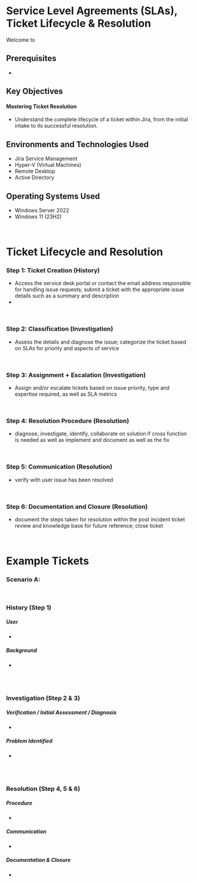 <h1> Service Level Agreements (SLAs), Ticket Lifecycle & Resolution </h1>


<p>Welcome to </p>

<h2>Prerequisites</h2>

- 

<h2>Key Objectives</h2>

<h4>Mastering Ticket Resolution</h4>

- Understand the complete lifecycle of a ticket within Jira, from the initial intake to its successful resolution.



<h2>Environments and Technologies Used</h2>

- Jira Service Management
- Hyper-V (Virtual Machines)
- Remote Desktop
- Active Directory

<h2>Operating Systems Used </h2>

- Windows Server 2022
- Windows 11 (23H2)


<br>



<h1>Ticket Lifecycle and Resolution</h1>

<h3>Step 1: Ticket Creation (History)</h3>
<p> </p>

- Access the service desk portal or contact the email address responsible for handling issue requests; submit a ticket with the appropriate issue details such as a summary and description
- 

<br>


<h3>Step 2: Classification (Investigation)</h3>
<p></p>

- Assess the details and diagnose the issue; categorize the ticket based on SLAs for priority and aspects of service

<br>


<h3>Step 3: Assignment + Escalation (Investigation)</h3>
<p></p>

- Assign and/or escalate tickets based on issue priority, type and expertise required, as well as SLA metrics

<br>



<h3>Step 4: Resolution Procedure (Resolution)</h3>
<p></p>

- diagnose, investigate, identify, collaborate on solution if cross function is needed as well as implement and document as well as the fix

<br>


<h3>Step 5: Communication (Resolution)</h3>
<p></p>

- verify with user issue has been resolved

<br>


<h3>Step 6: Documentation and Closure (Resolution)</h3>
<p></p>

- document the steps taken for resolution within the post incident ticket review and knowledge base for future reference; close ticket

<br>



<h1>Example Tickets</h1>

<h3>Scenario A: </h3>

<br>

<h3>History (Step 1)</h3>

<h5><strong>User</strong> </h5>

- 

<h5>Background</h5>

- 



<br>
<br>

<h3>Investigation (Step 2 & 3)</h3>

<h5> Verification / Initial Assessment / Diagnosis</h5>

- 

<h5>Problem Identified</h5>

- 

<br>
<br>

<h3>Resolution (Step 4, 5 & 6)</h3>



<h5>Procedure</h5>

- 



<h5>Communication</h5>

- 

<h5>Documentation & Closure</h5>

- 


